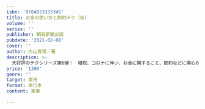 ```yaml
---
isbn: '9784023333345'
title: お金の使い方と節約テク（仮）
volume: ''
series: ''
publisher: 朝日新聞出版
pubdate: '2021-02-08'
cover: ''
author: 内山貴博／著
description: >-
  大好評のテクシリーズ第6弾！　増税、コロナに伴い、お金に関すること、節約などに関心が高まるばかり。おうち時間で食費は増え、すでに収入の減少も確実な職種も多い。これからどうなるのか…お金の不安ばかりな社会に、本企画は対応する。節約法はもちろん、家計の見直しのポイント（食費、住居費、保険料、通信費、光熱費、自動車関連など）、賢いお金の使い方など、あらゆる節約のテクニックや役立つ情報を盛りだくさんにまとめた一冊。初心者にもわかりやすく苦手意識の出る難しいことは極力省いて、お金…これから、どうしよう…どっちが正解
price: '1300'
genre: ''
target: 実用
format: 単行本
content: 家事

---
```

